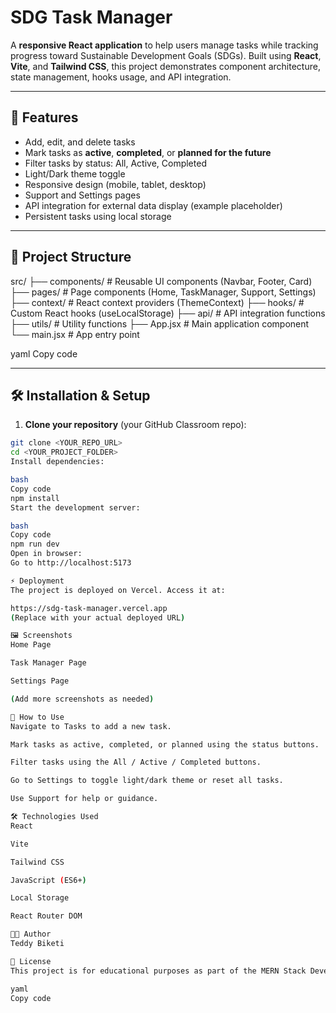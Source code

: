 # SDG Task Manager

A **responsive React application** to help users manage tasks while tracking progress toward Sustainable Development Goals (SDGs). Built using **React**, **Vite**, and **Tailwind CSS**, this project demonstrates component architecture, state management, hooks usage, and API integration.

---

## 🌟 Features

- Add, edit, and delete tasks
- Mark tasks as **active**, **completed**, or **planned for the future**
- Filter tasks by status: All, Active, Completed
- Light/Dark theme toggle
- Responsive design (mobile, tablet, desktop)
- Support and Settings pages
- API integration for external data display (example placeholder)
- Persistent tasks using local storage

---

## 📂 Project Structure

src/
├── components/ # Reusable UI components (Navbar, Footer, Card)
├── pages/ # Page components (Home, TaskManager, Support, Settings)
├── context/ # React context providers (ThemeContext)
├── hooks/ # Custom React hooks (useLocalStorage)
├── api/ # API integration functions
├── utils/ # Utility functions
├── App.jsx # Main application component
└── main.jsx # App entry point

yaml
Copy code

---

## 🛠️ Installation & Setup

1. **Clone your repository** (your GitHub Classroom repo):

```bash
git clone <YOUR_REPO_URL>
cd <YOUR_PROJECT_FOLDER>
Install dependencies:

bash
Copy code
npm install
Start the development server:

bash
Copy code
npm run dev
Open in browser:
Go to http://localhost:5173

⚡ Deployment
The project is deployed on Vercel. Access it at:

https://sdg-task-manager.vercel.app
(Replace with your actual deployed URL)

🖼️ Screenshots
Home Page

Task Manager Page

Settings Page

(Add more screenshots as needed)

📖 How to Use
Navigate to Tasks to add a new task.

Mark tasks as active, completed, or planned using the status buttons.

Filter tasks using the All / Active / Completed buttons.

Go to Settings to toggle light/dark theme or reset all tasks.

Use Support for help or guidance.

🛠️ Technologies Used
React

Vite

Tailwind CSS

JavaScript (ES6+)

Local Storage

React Router DOM

👨‍💻 Author
Teddy Biketi

📄 License
This project is for educational purposes as part of the MERN Stack Development Full-Stack Training.

yaml
Copy code
